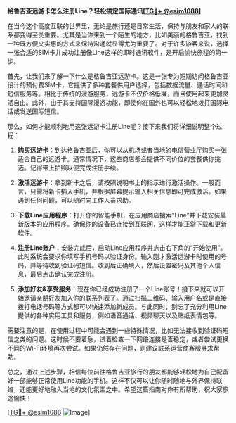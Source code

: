 **格鲁吉亚远游卡怎么注册Line？轻松搞定国际通讯[[TG💪+ @esim1088](https://t.me/s/esim1088)]**

在当今这个高度互联的世界里，无论是旅行还是日常生活，保持与朋友和家人的联系都变得至关重要。尤其是当你来到一个陌生的地方，比如美丽的格鲁吉亚，找到一种既方便又实惠的方式来保持沟通就显得尤为重要了。对于许多游客来说，选择一张合适的SIM卡并成功注册像Line这样的即时通讯软件，是开启愉快旅程的第一步。

首先，让我们来了解一下什么是格鲁吉亚远游卡。这是一张专为短期访问格鲁吉亚设计的预付费SIM卡，它提供了多种套餐供用户选择，包括数据流量、通话时间和短信服务等。相比于传统的漫游服务，远游卡不仅价格低廉，而且使用起来更加灵活自由。此外，由于其支持国际漫游功能，即使你在国外也可以轻松地拨打国际电话或发送国际短信。

那么，如何才能顺利地用这张远游卡注册Line呢？接下来我们将详细说明整个过程：

1. **购买远游卡**：到达格鲁吉亚后，你可以从机场或者当地的电信营业厅购买一张适合自己的远游卡。通常情况下，这些商店都会提供不同价位的套餐供你挑选。记得带上护照以便完成注册手续。

2. **激活远游卡**：拿到新卡之后，请按照说明书上的指示进行激活操作。一般而言，只需将新卡插入手机，并根据屏幕提示输入相关信息即可完成激活。如果遇到任何问题，可以随时向工作人员求助。

3. **下载Line应用程序**：打开你的智能手机，在应用商店搜索“Line”并下载安装最新版本的应用程序。确保你的设备已连接到互联网，这样才能正常下载和更新软件。

4. **注册Line账户**：安装完成后，启动Line应用程序并点击右下角的“开始使用”。此时系统会要求你填写手机号码以验证身份。输入刚才激活远游卡时使用的号码，并等待收到验证码短信。收到后正确填入，然后设置密码及其他个人信息，最后点击确认完成注册。

5. **添加好友&享受服务**：现在你已经成功注册了一个Line账号！接下来就可以开始邀请亲朋好友加入你的联系列表了。通过扫描二维码、输入用户名或是直接拨打电话号码等方式都可以快速添加新成员。与此同时，别忘了充分利用Line提供的各种实用工具和服务，例如语音通话、视频聊天以及贴纸表情包等。

需要注意的是，在使用过程中可能会遇到一些特殊情况，比如无法接收到验证码短信之类的问题。这时候不要着急，试着检查一下网络连接是否稳定，或者尝试更换不同的Wi-Fi环境再次尝试。如果仍然存在问题，则建议联系运营商客服寻求帮助。

总之，通过上述步骤，相信每位前往格鲁吉亚旅行的朋友都能够轻松地为自己配备好一部能够正常使用Line功能的手机。这样不仅可以让你随时随地与外界保持联络，还能更好地融入当地的文化氛围之中。希望这篇指南对你有所帮助，祝大家旅途愉快！

[[TG💪+ @esim1088](https://t.me/s/esim1088) ![Image](https://i.postimg.cc/4NQfJmqS/Snipaste-2025-05-13-00-14-12.png)]